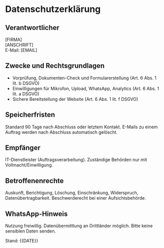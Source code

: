 # Datenschutzerklärung

## Verantwortlicher

[FIRMA]  
[ANSCHRIFT]  
E-Mail: [EMAIL]

## Zwecke und Rechtsgrundlagen

- Vorprüfung, Dokumenten-Check und Formularerstellung (Art. 6 Abs. 1 lit. b DSGVO)
- Einwilligungen für Mikrofon, Upload, WhatsApp, Analytics (Art. 6 Abs. 1 lit. a DSGVO)
- Sichere Bereitstellung der Website (Art. 6 Abs. 1 lit. f DSGVO)

## Speicherfristen

Standard 90 Tage nach Abschluss oder letztem Kontakt. E-Mails zu einem Auftrag werden nach Abschluss automatisch gelöscht.

## Empfänger

IT-Dienstleister (Auftragsverarbeitung). Zuständige Behörden nur mit Vollmacht/Einwilligung.

## Betroffenenrechte

Auskunft, Berichtigung, Löschung, Einschränkung, Widerspruch, Datenübertragbarkeit. Beschwerderecht bei einer Aufsichtsbehörde.

## WhatsApp-Hinweis

Nutzung freiwillig. Datenübermittlung an Drittländer möglich. Bitte keine sensiblen Daten senden.

Stand: {{DATE}}